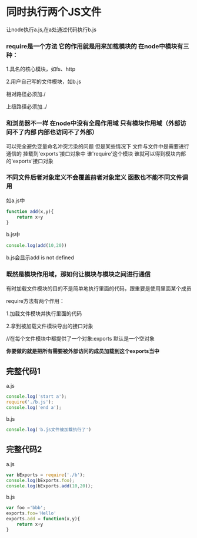 # 同时执行两个JS文件

让node执行a.js,在a处通过代码执行b.js

### require是一个方法 它的作用就是用来加载模块的 在node中模块有三种：

1.具名的核心模块，如fs、http

2.用户自己写的文件模块，如b.js  

相对路径必须加./  

上级路径必须加../

### 和浏览器不一样 在node中没有全局作用域 只有模块作用域（外部访问不了内部 内部也访问不了外部）

可以完全避免变量命名冲突污染的问题 但是某些情况下 文件与文件中是需要进行通信的  挂载到'exports'接口对象中 谁'require'这个模块 谁就可以得到模块内部的'exports'接口对象

###  不同文件后者对象定义不会覆盖前者对象定义 函数也不能不同文件调用

如a.js中

```javascript
function add(x,y){
	return x+y
}
```

b.js中

```javascript
console.log(add(10,20))
```

b.js会显示add is not defined



### 既然是模块作用域，那如何让模块与模块之间进行通信

有时加载文件模块的目的不是简单地执行里面的代码，跟重要是使用里面某个成员



require方法有两个作用：

1.加载文件模块并执行里面的代码

2.拿到被加载文件模块导出的接口对象

//在每个文件模块中都提供了一个对象:exports 默认是一个空对象

 **你要做的就是把所有需要被外部访问的成员加载到这个exports当中**



## 完整代码1

a.js

```javascript
console.log('start a');
require('./b.js');
console.log('end a');
```

b.js

```javascript
console.log('b.js文件被加载执行了')
```



## 完整代码2

a.js

```javascript
var bExports = require('./b');
console.log(bExports.foo);
console.log(bExports.add(10,20));
```

b.js

```javascript
var foo ='bbb';
exports.foo='Hello'
exports.add = function(x,y){
	return x+y
}
```

